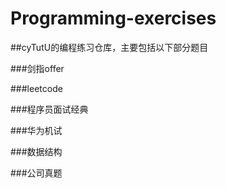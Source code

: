 # Programming-exercises

##cyTutU的编程练习仓库，主要包括以下部分题目

###剑指offer

###leetcode

###程序员面试经典

###华为机试

###数据结构

###公司真题
